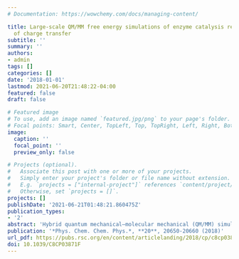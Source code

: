 ```yaml
---
# Documentation: https://wowchemy.com/docs/managing-content/

title: Large-scale QM/MM free energy simulations of enzyme catalysis reveal the influence
  of charge transfer
subtitle: ''
summary: ''
authors:
- admin
tags: []
categories: []
date: '2018-01-01'
lastmod: 2021-06-20T21:48:22-04:00
featured: false
draft: false

# Featured image
# To use, add an image named `featured.jpg/png` to your page's folder.
# Focal points: Smart, Center, TopLeft, Top, TopRight, Left, Right, BottomLeft, Bottom, BottomRight.
image:
  caption: ''
  focal_point: ''
  preview_only: false

# Projects (optional).
#   Associate this post with one or more of your projects.
#   Simply enter your project's folder or file name without extension.
#   E.g. `projects = ["internal-project"]` references `content/project/deep-learning/index.md`.
#   Otherwise, set `projects = []`.
projects: []
publishDate: '2021-06-21T01:48:21.860475Z'
publication_types:
- '2'
abstract: 'Hybrid quantum mechanical–molecular mechanical (QM/MM) simulations provide key insights into enzyme structure–function relationships. Numerous studies have demonstrated that large QM regions are needed to systematically converge ground state, zero temperature properties with electrostatic embedding QM/MM. However, it is not well known if ab initio QM/MM free energy simulations have this same dependence, in part due to the hundreds of thousands of energy evaluations required for free energy estimations that in turn limit QM region size. Here, we leverage recent advances in electronic structure efficiency and accuracy to carry out range-separated hybrid density functional theory free energy simulations in a representative methyltransferase. By studying 200 ps of ab initio QM/MM dynamics for each of five QM regions from minimal (64 atoms) to one-sixth of the protein (544 atoms), we identify critical differences between large and small QM region QM/MM in charge transfer between substrates and active site residues as well as in geometric structure and dynamics that coincide with differences in predicted free energy barriers. Distinct geometric and electronic structure features in the largest QM region indicate that important aspects of enzymatic rate enhancement in methyltransferases are identified with large-scale electronic structure.'
publication: '*Phys. Chem. Chem. Phys.*, **20**, 20650-20660 (2018)'
url_pdf: https://pubs.rsc.org/en/content/articlelanding/2018/cp/c8cp03871f
doi: 10.1039/C8CP03871F
---
```

